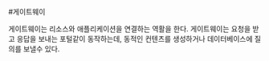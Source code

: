 #게이트웨이

게이트웨이는 리소스와 애플리케이션을 연결하는 역활을 한다. 게이트웨이는 요청을 받고 응답을 보내는 포털같이 동작하는데, 
동적인 컨텐츠를 생성하거나 데이터베이스에 질의를 보낼수 있다.

